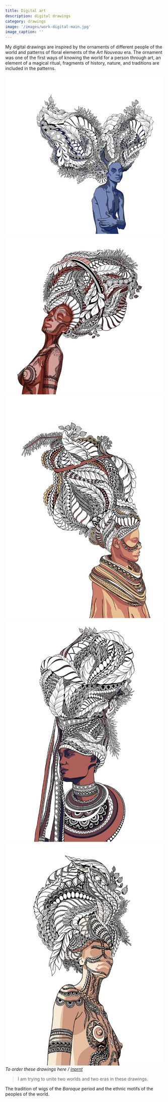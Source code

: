 ```yaml
---
title: Digital art
description: digital drawings
category: drawings
image: '/images/work-digital-main.jpg'
image_caption: ''
---
```


My digital drawings are inspired by the ornaments of different people of the world and patterns of floral elements of the _Art Nouveau_ era. The ornament was one of the first ways of knowing the world for a person through art, an element of a magical ritual, fragments of history, nature, and traditions are included in the patterns.

<div class="gallery-box">
  <div class="gallery">
    <img src="/images/work-digital-4.jpg" loading="lazy" alt="blue demon">
    <img src="/images/work-digital-5.jpg" loading="lazy" alt="dreaming woman">
  </div>
</div>


<div class="gallery-box">
  <div class="gallery">
    <img src="/images/work-digital-1.jpg" loading="lazy" alt="warior woman">
    <img src="/images/work-digital-2.jpg" loading="lazy" alt="independent woman">
    <img src="/images/work-digital-3.jpg" loading="lazy" alt="brave woman">
  </div>
  <em>To order these drawings here / <a href="https://www.inprnt.com/gallery/oxketova/" target="_blank">inprnt</a></em>
</div>

>I am trying to unite two worlds and two eras in these drawings.

The tradition of wigs of the _Baroque_ period and the ethnic motifs of the peoples of the world.
